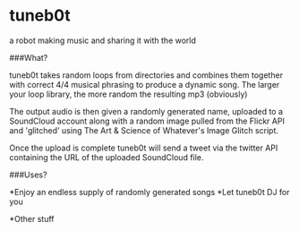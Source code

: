 tuneb0t
=======

a robot making music and sharing it with the world

###What?

tuneb0t takes random loops from directories and combines them together with correct 4/4 musical phrasing to produce a dynamic song. The larger your loop library, the more random the resulting mp3 (obviously)

The output audio is then given a randomly generated name, uploaded to a SoundCloud account along with a random image pulled from the Flickr API and 'glitched' using The Art & Science of Whatever's Image Glitch script.

Once the upload is complete tuneb0t will send a tweet via the twitter API containing the URL of the uploaded SoundCloud file.


###Uses?

*Enjoy an endless supply of randomly generated songs
*Let tuneb0t DJ for you

*Other stuff
